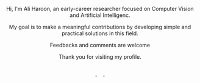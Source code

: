 
<div align="center">
  
  Hi, I'm Ali Haroon, an early-career researcher focused on Computer Vision and Artificial Intelligenc. 
  
  My goal is to make a meaningful contributions by developing simple and practical solutions in this field. 
  
  Feedbacks and comments are welcome
  
  Thank you for visiting my profile. 
<!---
AliHaroonT/AliHaroonT is a ✨ special ✨ repository because its `README.md` (this file) appears on your GitHub profile.
You can click the Preview link to take a look at your changes.
--->

<br>
  <a href="https://discord.com/users/b.alee"><img src="https://drive.google.com/file/d/13Q6OymfSFq3cguHv8vp02zaSIufKCpEQ/view?usp=sharing" width="3%" alt="AliHaroon Discord"></a>
  <img src="https://drive.google.com/file/d/13Q6OymfSFq3cguHv8vp02zaSIufKCpEQ/view?usp=sharing" width="3%" alt="space">
</div>

